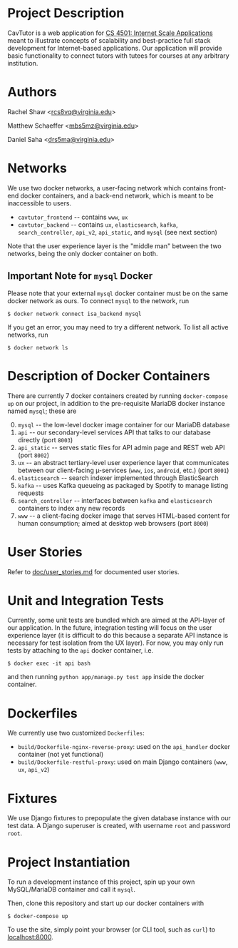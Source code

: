 Project Description
===
CavTutor is a web application for [CS 4501: Internet Scale Applications](https://github.com/thomaspinckney3/cs4501) meant to
illustrate concepts of scalability and best-practice full stack development for
Internet-based applications. Our application will provide basic functionality to
connect tutors with tutees for courses at any arbitrary institution.

Authors
===
Rachel Shaw \<rcs8vq@virginia.edu\>

Matthew Schaeffer \<mbs5mz@virginia.edu\>

Daniel Saha \<drs5ma@virginia.edu\>

Networks
===
We use two docker networks, a user-facing network which contains front-end
docker containers, and a back-end network, which is meant to be inaccessible
to users.


 - `cavtutor_frontend` -- contains `www`, `ux`
 - `cavtutor_backend` -- contains `ux`, `elasticsearch`, `kafka`, `search_controller`, `api_v2`, `api_static`, and `mysql` (see next section)

Note that the user experience layer is the "middle man" between the two
networks, being the only docker container on both.

Important Note for `mysql` Docker
---
Please note that your external `mysql` docker container must be on the same
docker network as ours. To connect `mysql` to the network, run

    $ docker network connect isa_backend mysql

If you get an error, you may need to try a different network. To list all active
networks, run

    $ docker network ls

Description of Docker Containers
===
There are currently 7 docker containers created by running `docker-compose up`
on our project, in addition to the pre-requisite MariaDB docker instance named
`mysql`; these are

0. `mysql` -- the low-level docker image container for our MariaDB database
1. `api` -- our secondary-level services API that talks to our database directly
   (port `8003`)
2. `api_static` -- serves static files for API admin page and REST web API (port
   `8002`)
3. `ux` -- an abstract tertiary-level user experience layer that communicates
   between our client-facing µ-services (`www`, `ios`, `android`, etc.) (port
   `8001`)
4. `elasticsearch` -- search indexer implemented through ElasticSearch
5. `kafka` -- uses Kafka queueing as packaged by Spotify to manage listing requests
6. `search_controller` -- interfaces between `kafka` and `elasticsearch` containers to index any new records
7. `www` -- a client-facing docker image that serves HTML-based content for
   human consumption; aimed at desktop web browsers (port `8000`)

User Stories
====
Refer to [doc/user_stories.md](doc/user_stories.md) for documented user stories.

Unit and Integration Tests
====
Currently, some unit tests are bundled which are aimed at the API-layer of our
application. In the future, integration testing will focus on the user
experience layer (it is difficult to do this because a separate API instance is
necessary for test isolation from the UX layer). For now, you may only run tests by
attaching to the `api` docker container, i.e.

    $ docker exec -it api bash

and then running `python app/manage.py test app` inside the docker container.

Dockerfiles
====
We currently use two customized `Dockerfiles`:

 - `build/Dockerfile-nginx-reverse-proxy`: used on the `api_handler` docker
   container (not yet functional)
 - `build/Dockerfile-restful-proxy`: used on main Django containers (`www`,
   `ux`, `api_v2`)

Fixtures
===
We use Django fixtures to prepopulate the given database instance with our test
data. A Django superuser is created, with username `root` and password `root`.

Project Instantiation
===
To run a development instance of this project, spin up your own MySQL/MariaDB container
and call it `mysql`.

Then, clone this repository and start up our docker containers with

    $ docker-compose up

To use the site, simply point your browser (or CLI tool, such as `curl`) to
[localhost:8000](http://localhost:8000/).
